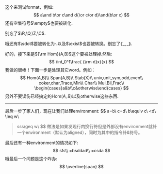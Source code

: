 这个来测试format，例如:
$$
a\and b\or c\and d{\or c\or d}\and(b\or c)
$$
还有空集符号$\empty$也要被转化.

别忘了$\R,\Q,\Z,\C$.

哦还有$\sdot$要被转化为$\cdot$.以及$\exist$也要被转换。别忘了$\lang\_,\_\rang$.

好的，接下来是${\rm Hom}(A,B)$这个要被处理掉.然后:
$$
\int_0^1\frac{ {\rm d}x}{x}
$$
我做的很棒！下面一步是处理其它word。例如：
$$
Hom(A,B)\\
Span(A,B)\\
Stab(X)\\
univ,unit,sym,odd,even\\
coker,char,Trace,Min\\
Char\\
Mul,Bil,Frac\\
\begin{cases}a&b\\c&otherwise\end{cases}
$$
另外不要误伤已经搞定的$\mathrm{Hom}(A,B)$以及$\text{otherwise}$这些东西.

---

最后一步了家人们，现在让我们处理environment:
$$
a=b\\
c=d\\
b\equiv c\\
<d\\
\leq w\\
>sss\geq w\\
$$
做法是如果发现行内换行符但是外部没有environment就补一个environment（默认为aligned），同时为其中的指令补$\&$符号。

最后还有一种environment的情况如下:
$$
sfs\\
=bsddad\\
=csda
$$
哦最后一个问题是这个咋办:
$$
\overline{span}
$$
